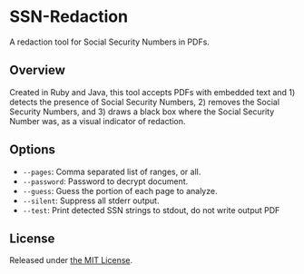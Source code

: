 # SSN-Redaction

A redaction tool for Social Security Numbers in PDFs.

## Overview

Created in Ruby and Java, this tool accepts PDFs with embedded text and 1) detects the presence of Social Security Numbers, 2) removes the Social Security Numbers, and 3) draws a black box where the Social Security Number was, as a visual indicator of redaction.

## Options

* `--pages`: Comma separated list of ranges, or all.
* `--password`: Password to decrypt document.
* `--guess`: Guess the portion of each page to analyze.
* `--silent`: Suppress all stderr output.
* `--test`: Print detected SSN strings to stdout, do not write output PDF 

## License

Released under [the MIT License](https://github.com/USODI/SSN-Redaction/blob/master/LICENSE).

